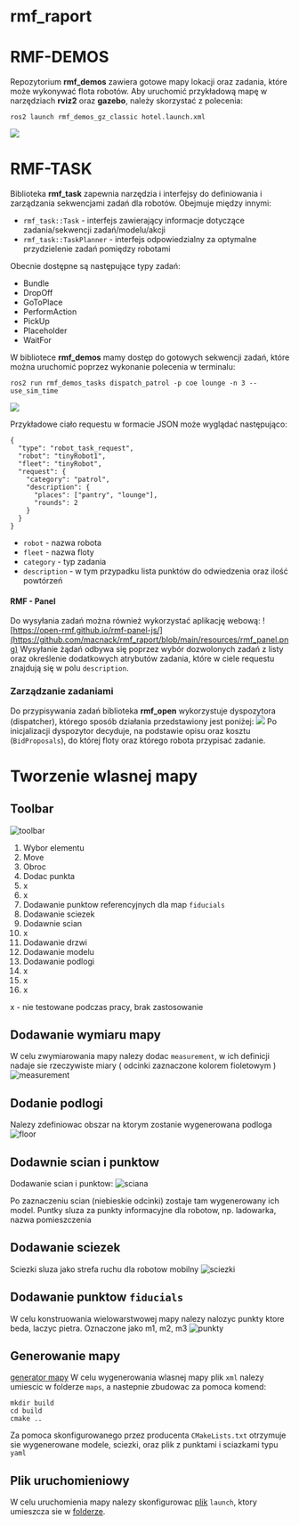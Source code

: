 # rmf_raport


# RMF-DEMOS
Repozytorium **rmf_demos** zawiera gotowe mapy lokacji oraz zadania, które może wykonywać flota robotów. Aby uruchomić przykładową mapę w narzędziach **rviz2** oraz **gazebo**, należy skorzystać z polecenia:
```
ros2 launch rmf_demos_gz_classic hotel.launch.xml 
```
![](https://github.com/macnack/rmf_raport/blob/main/resources/hotel_world.png)


# RMF-TASK
Biblioteka **rmf_task** zapewnia narzędzia i interfejsy do definiowania i zarządzania sekwencjami zadań dla robotów. Obejmuje między innymi:
- `rmf_task::Task` - interfejs zawierający informacje dotyczące zadania/sekwencji zadań/modelu/akcji
- `rmf_task::TaskPlanner` - interfejs odpowiedzialny za optymalne przydzielenie zadań pomiędzy robotami

Obecnie dostępne są następujące typy zadań:
- Bundle
- DropOff
- GoToPlace
- PerformAction
- PickUp
- Placeholder
- WaitFor

W bibliotece **rmf_demos** mamy dostęp do gotowych sekwencji zadań, które można uruchomić poprzez wykonanie polecenia w terminalu:
```
ros2 run rmf_demos_tasks dispatch_patrol -p coe lounge -n 3 --use_sim_time
```
![](https://github.com/macnack/rmf_raport/blob/main/resources/loop_request.gif)

Przykładowe ciało requestu w formacie JSON może wyglądać następująco:
```
{
  "type": "robot_task_request",
  "robot": "tinyRobot1",
  "fleet": "tinyRobot",
  "request": {
    "category": "patrol",
    "description": {
      "places": ["pantry", "lounge"],
      "rounds": 2
    }
  }
}
```
- ```robot``` - nazwa robota
- ```fleet``` - nazwa floty
- ```category``` - typ zadania
- ```description``` - w tym przypadku lista punktów do odwiedzenia oraz ilość powtórzeń

#### RMF - Panel
Do wysyłania zadań można również wykorzystać aplikację webową:
![https://open-rmf.github.io/rmf-panel-js/](https://github.com/macnack/rmf_raport/blob/main/resources/rmf_panel.png)
Wysyłanie żądań odbywa się poprzez wybór dozwolonych zadań z listy oraz określenie dodatkowych atrybutów zadania, które w ciele requestu znajdują się w polu ```description```.

### Zarządzanie zadaniami
Do przypisywania zadań biblioteka **rmf_open** wykorzystuje dyspozytora (dispatcher), którego sposób działania przedstawiony jest poniżej:
![](https://github.com/macnack/rmf_raport/blob/main/resources/disp.png)
Po inicjalizacji dyspozytor decyduje, na podstawie opisu oraz kosztu (```BidProposals```), do której floty oraz którego robota przypisać zadanie.
# Tworzenie wlasnej mapy

## Toolbar

![toolbar](https://github.com/macnack/rmf_raport/blob/main/resources/toolbar.png)

1. Wybor elementu
2. Move
3. Obroc
4. Dodac punkta
5. x
6. x
7. Dodawanie punktow referencyjnych dla map `fiducials`
8. Dodawanie sciezek 
9. Dodawnie scian
10. x
11. Dodawanie drzwi
12. Dodawanie modelu
13. Dodawanie podlogi
14. x
15. x
16. x

x - nie testowane podczas pracy, brak zastosowanie
## Dodawanie wymiaru mapy

W celu zwymiarowania mapy nalezy dodac `measurement`, w ich definicji nadaje sie rzeczywiste miary ( odcinki zaznaczone kolorem fioletowym )
![measurement](https://github.com/macnack/rmf_raport/blob/main/resources/rozmiar.png)

## Dodanie podlogi 

Nalezy zdefiniowac obszar na ktorym zostanie wygenerowana podloga
![floor](https://github.com/macnack/rmf_raport/blob/main/resources/podloga.png)


## Dodawnie scian i punktow

Dodawanie scian i punktow:
![sciana](https://github.com/macnack/rmf_raport/blob/main/resources/sciana_punkt.png)

Po zaznaczeniu scian (niebieskie odcinki) zostaje tam wygenerowany ich model.
Puntky sluza za punkty informacyjne dla robotow, np. ladowarka, nazwa pomieszczenia

## Dodawanie sciezek

Sciezki sluza jako strefa ruchu dla robotow mobilny
![sciezki](https://github.com/macnack/rmf_raport/blob/main/resources/sciezki.png)

## Dodawanie punktow `fiducials`

W celu konstruowania wielowarstwowej mapy nalezy nalozyc punkty ktore beda, laczyc pietra. Oznaczone jako m1, m2, m3
![punkty](https://github.com/macnack/rmf_raport/blob/main/resources/punkty_laczace.png)

## Generowanie mapy

[generator mapy](https://github.com/open-rmf/rmf_demos/tree/main/rmf_demos_maps)
W celu wygenerowania wlasnej mapy plik `xml` nalezy umiescic w folderze `maps`, a nastepnie zbudowac za pomoca komend:

```
mkdir build
cd build
cmake ..
```

Za pomoca skonfigurowanego przez producenta `CMakeLists.txt` otrzymuje sie wygenerowane modele, sciezki, oraz plik z punktami i sciazkami typu `yaml`


## Plik uruchomieniowy

W celu uruchomienia mapy nalezy skonfigurowac [plik](https://github.com/macnack/rmf_raport/blob/main/map_home2.launch.xml) `launch`, ktory umieszcza sie w [folderze](https://github.com/open-rmf/rmf_demos/tree/main/rmf_demos_gz/launch).